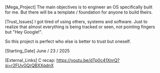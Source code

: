 [Mega_Project]
The main objectives is to engineer an OS specifically built for me. But there will be a template / foundation for anyone to build theirs.


[Trust_Issues]
I got tired of using others, systems and software.
Just to realize that almost everything is being tracked or seen, not pointing fingers but "Hey Google!".

So this project is perfect who else is better to trust but oneself.

[Starting_Date]
June / 23 / 2025

[External_Links]
C recap: https://youtu.be/dTp0c41XnrQ?si=r2FUvGQrQBXXqdnX